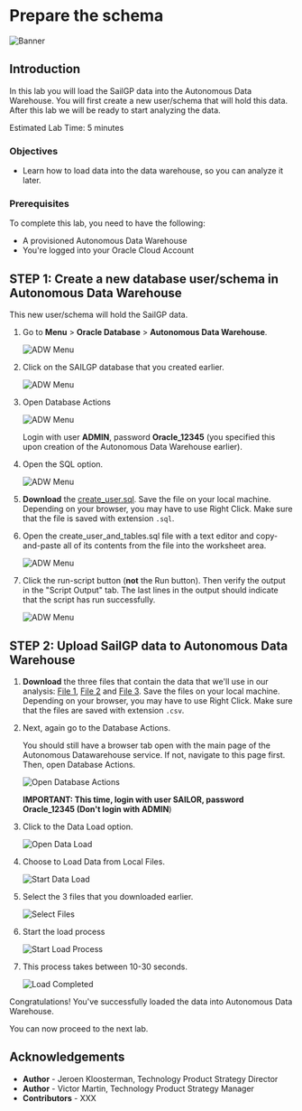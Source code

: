 # Prepare the schema

![Banner](images/banner.png)

## Introduction
In this lab you will load the SailGP data into the Autonomous Data Warehouse. You will first create a new user/schema that will hold this data. After this lab we will be ready to start analyzing the data.

Estimated Lab Time: 5 minutes

### Objectives
- Learn how to load data into the data warehouse, so you can analyze it later.

### Prerequisites
To complete this lab, you need to have the following:
- A provisioned Autonomous Data Warehouse
- You're logged into your Oracle Cloud Account

## **STEP 1**: Create a new database user/schema in Autonomous Data Warehouse

This new user/schema will hold the SailGP data.

1. Go to **Menu** > **Oracle Database** > **Autonomous Data Warehouse**.

   ![ADW Menu](images/adw-menu.png)

2. Click on the SAILGP database that you created earlier.

   ![ADW Menu](images/open-sailgp.png)

3. Open Database Actions

   ![ADW Menu](images/open-database-actions.png)

   Login with user **ADMIN**, password **Oracle_12345** (you specified this upon creation of the Autonomous Data Warehouse earlier).

4. Open the SQL option.

    ![ADW Menu](images/open-sql.png)

5. **Download** the [create_user.sql](sql/create_user.sql). Save the file on your local machine. Depending on your browser, you may have to use Right Click. Make sure that the file is saved with extension `.sql`.

 6. Open the create_user_and_tables.sql file with a text editor and copy-and-paste all of its contents from the file into the worksheet area.

    ![ADW Menu](images/copy-paste.png)

 6. Click the run-script button (**not** the Run button). Then verify the output in the "Script Output" tab. The last lines in the output should indicate that the script has run successfully.

    ![ADW Menu](images/run-script.png)


<!--
4. We're going to first create a new database user/schema that will hold the SailGP data. Open "Database Users".

   ![ADW Menu](images/open-db-users.png)

5. Choose "Create User"

   ![ADW Menu](images/create-user.png)

6. Fill in the following details:
      - User Name:  `SAILOR`
      - New Password: `Oracle_12345`
      - Confirm Password: `Oracle_12345`
      - Quota on tablespace DATA: `UNLIMITED`
      - Check "Web Access"
      - Check "OML"

   Then Create the User.

   ![ADW Menu](images/create-user2.png)

7. Next, give the user the access necessary to upload files through the Web UI.

   ![ADW Menu](images/enable-rest.png)

   Confirm by clicking "Rest Enable User".
-->

## **STEP 2**: Upload SailGP data to Autonomous Data Warehouse

1. **Download** the three files that contain the data that we'll use in our analysis: [File 1](data/sgp_strm_pivot.csv), [File 2](data/sgp_sail_history.csv) and [File 3](data/sgp_windspeed_and_windangles.csv). Save the files on your local machine. Depending on your browser, you may have to use Right Click. Make sure that the files are saved with extension `.csv`.

2. Next, again go to the Database Actions.

   You should still have a browser tab open with the main page of the Autonomous Datawarehouse service. If not, navigate to this page first. Then, open Database Actions.

   ![Open Database Actions](images/open-database-actions.png)

   **IMPORTANT: This time, login with user SAILOR, password Oracle_12345 (Don't login with ADMIN**)

3. Click to the Data Load option.

   ![Open Data Load](images/open-data-load.png)

4. Choose to Load Data from Local Files.

    ![Start Data Load](images/start-data-load.png)

5. Select the 3 files that you downloaded earlier.

    ![Select Files](images/select-files.png)

6. Start the load process

    ![Start Load Process](images/load-data.png)

7. This process takes between 10-30 seconds.

    ![Load Completed](images/load-completed.png)

Congratulations! You've successfully loaded the data into Autonomous Data Warehouse.

You can now proceed to the next lab.

## **Acknowledgements**

- **Author** - Jeroen Kloosterman, Technology Product Strategy Director
- **Author** - Victor Martin, Technology Product Strategy Manager
- **Contributors** - XXX
